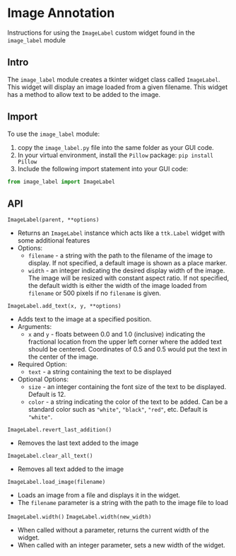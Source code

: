 # Image Annotation

Instructions for using the `ImageLabel` custom widget found in the 
`image_label` module

## Intro
The `image_label` module creates a tkinter widget class called 
`ImageLabel`.  This widget will display an image loaded from a given filename.
This widget has a method to allow text to be added to the image.

## Import
To use the `image_label` module:
1. copy the `image_label.py` file into the same folder as your GUI code.  
2. In your virtual environment, install the `Pillow` package: 
`pip install Pillow`
3. Include the following import statement into your GUI code:

```python
from image_label import ImageLabel
```

## API

`ImageLabel(parent, **options)`
* Returns an `ImageLabel` instance which acts like a `ttk.Label` widget with
  some additional features
* Options:
  * `filename` - a string with the path to the filename of the image to
    display.  If not specified, a default image is shown as a place marker.
  * `width` - an integer indicating the desired display width of the image.
    The image will be resized with constant aspect ratio.  If not specified,
    the default width is either the width of the image loaded from `filename`
    or 500 pixels if no `filename` is given.

`ImageLabel.add_text(x, y, **options)`
* Adds text to the image at a specified position.
* Arguments:
  * `x` and `y` - floats between 0.0 and 1.0 (inclusive) indicating the
    fractional location from the upper left corner where the added text should
    be centered.  Coordinates of 0.5 and 0.5 would put the text in the center
    of the image.
* Required Option:
  * `text` - a string containing the text to be displayed
* Optional Options:
  * `size` - an integer containing the font size of the text to be displayed.
    Default is 12.
  * `color` - a string indicating the color of the text to be added.  Can be
    a standard color such as `"white"`, `"black"`, `"red"`, etc.  Default is
    `"white"`.

`ImageLabel.revert_last_addition()`
* Removes the last text added to the image

`ImageLabel.clear_all_text()`
* Removes all text added to the image

`ImageLabel.load_image(filename)`
* Loads an image from a file and displays it in the widget.
* The `filename` parameter is a string with the path to the image file to load

`ImageLabel.width()`
`ImageLabel.width(new_width)`
* When called without a parameter, returns the current width of the widget.
* When called with an integer parameter, sets a new width of the widget.
